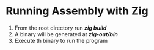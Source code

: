 # Running Assembly with  Zig

1. From the root directory run ***zig build***
2. A binary will be generated at ***zig-out/bin***
3. Execute th binary to run the program

